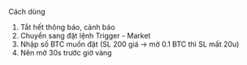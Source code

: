 Cách dùng
1. Tắt hết thông báo, cảnh báo
2. Chuyển sang đặt lệnh Trigger - Market
3. Nhập số BTC muốn đặt (SL 200 giá -> mở 0.1 BTC thì SL mất 20u)
4. Nên mở 30s trước giờ vàng
